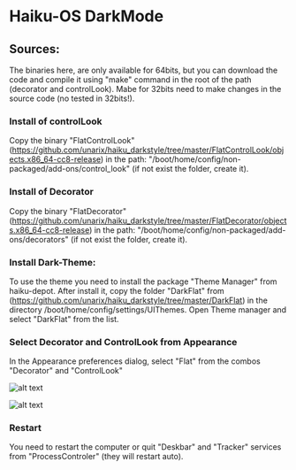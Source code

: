 # Haiku-OS DarkMode

## Sources:
The binaries here, are only available for 64bits, but you can download the code and compile it using "make" command in the root of the path (decorator and controlLook). Mabe for 32bits need to make changes in the source code (no tested in 32bits!).

### Install of controlLook
Copy the binary "FlatControlLook" (https://github.com/unarix/haiku_darkstyle/tree/master/FlatControlLook/objects.x86_64-cc8-release) in the path: "/boot/home/config/non-packaged/add-ons/control_look" (if not exist the folder, create it).

### Install of Decorator
Copy the binary "FlatDecorator" (https://github.com/unarix/haiku_darkstyle/tree/master/FlatDecorator/objects.x86_64-cc8-release) in the path: "/boot/home/config/non-packaged/add-ons/decorators" (if not exist the folder, create it).

### Install Dark-Theme:
To use the theme you need to install the package "Theme Manager" from haiku-depot. After install it, copy the folder "DarkFlat" from (https://github.com/unarix/haiku_darkstyle/tree/master/DarkFlat) in the directory /boot/home/config/settings/UIThemes. Open Theme manager and select "DarkFlat" from the list.

### Select Decorator and ControlLook from Appearance
In the Appearance preferences dialog, select "Flat" from the combos "Decorator" and "ControlLook"

![alt text](https://raw.githubusercontent.com/unarix/haiku_darkstyle/master/screenshot2.png?raw=true)

![alt text](https://raw.githubusercontent.com/unarix/haiku_darkstyle/master/screenshot1.png?raw=true)

### Restart
You need to restart the computer or quit "Deskbar" and "Tracker" services from "ProcessControler" (they will restart auto).
